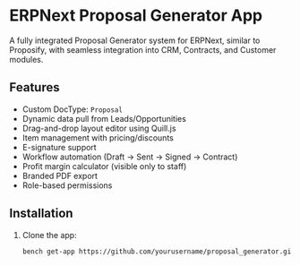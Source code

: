 # ERPNext Proposal Generator App

A fully integrated Proposal Generator system for ERPNext, similar to Proposify, with seamless integration into CRM, Contracts, and Customer modules.

## Features

- Custom DocType: `Proposal`
- Dynamic data pull from Leads/Opportunities
- Drag-and-drop layout editor using Quill.js
- Item management with pricing/discounts
- E-signature support
- Workflow automation (Draft → Sent → Signed → Contract)
- Profit margin calculator (visible only to staff)
- Branded PDF export
- Role-based permissions

## Installation

1. Clone the app:
   ```bash
   bench get-app https://github.com/yourusername/proposal_generator.git 
